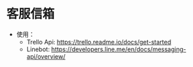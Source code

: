 # 客服信箱
+ 使用：
  + Trello Api: https://trello.readme.io/docs/get-started
  + Linebot: https://developers.line.me/en/docs/messaging-api/overview/
